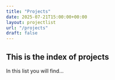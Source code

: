 ```yaml
---
title: "Projects"
date: 2025-07-21T15:00:00+00:00
layout: projectlist
url: "/projects"
draft: false
---
```


## This is the index of projects

In this list you will find...

